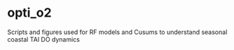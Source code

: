 # opti_o2
Scripts and figures used for RF models and Cusums to understand seasonal coastal TAI DO dynamics
